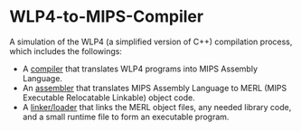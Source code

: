 # WLP4-to-MIPS-Compiler
A simulation of the WLP4 (a simplified version of C++) compilation process, which includes the followings: <br/>
* A [compiler](https://github.com/daisyyedda/WLP4-to-MIPS-Compiler/blob/fbae859c3e83a29dfd9d330a1adc9ca2167cc65e/a8/a8p5/wlp4gen.cc) that translates WLP4 programs into MIPS Assembly Language. <br/>
* An [assembler](https://github.com/daisyyedda/WLP4-to-MIPS-Compiler/blob/fbae859c3e83a29dfd9d330a1adc9ca2167cc65e/a3/asm.cc) that translates MIPS Assembly Language to MERL (MIPS Executable Relocatable Linkable) object code. <br/>
* A [linker/loader](https://github.com/daisyyedda/WLP4-to-MIPS-Compiler/blob/fbae859c3e83a29dfd9d330a1adc9ca2167cc65e/a8/a8p7/load.asm) that links the MERL object files, any needed library code, and a small runtime file to form an executable program. <br/>
